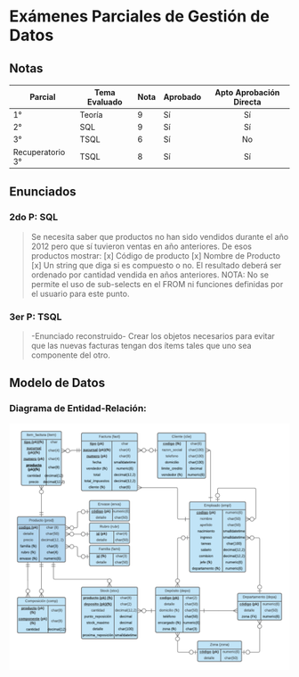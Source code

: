 # Exámenes Parciales de Gestión de Datos
## Notas
| Parcial          | Tema Evaluado | Nota | Aprobado | Apto Aprobación Directa |
|------------------|---------------|------|----------|:-----------------------:|
| 1°               | Teoría        | 9    | Sí       | Sí                      |
| 2°               | SQL           | 9    | Sí       | Sí                      |
| 3°               | TSQL          | 6    | Sí       | No                      |
| Recuperatorio 3° | TSQL          | 8    | Sí       | Sí                      |

## Enunciados
### 2do P: SQL
> Se necesita saber que productos no han sido vendidos durante el año 2012 pero que sí tuvieron ventas en año anteriores.
De esos productos mostrar:
 [x] Código de producto
 [x] Nombre de Producto
 [x] Un string que diga si es compuesto o no.
> El resultado deberá ser ordenado por cantidad vendida en años anteriores.
> NOTA: No se permite el uso de sub-selects en el FROM ni funciones definidas por el usuario para este punto.

### 3er P: TSQL
> -Enunciado reconstruido- Crear los objetos necesarios para evitar que las nuevas facturas tengan dos ítems tales que uno sea componente del otro.

## Modelo de Datos
### Diagrama de Entidad-Relación:
![DER](../Diagramas/DER_MODELO_CATEDRA.png)